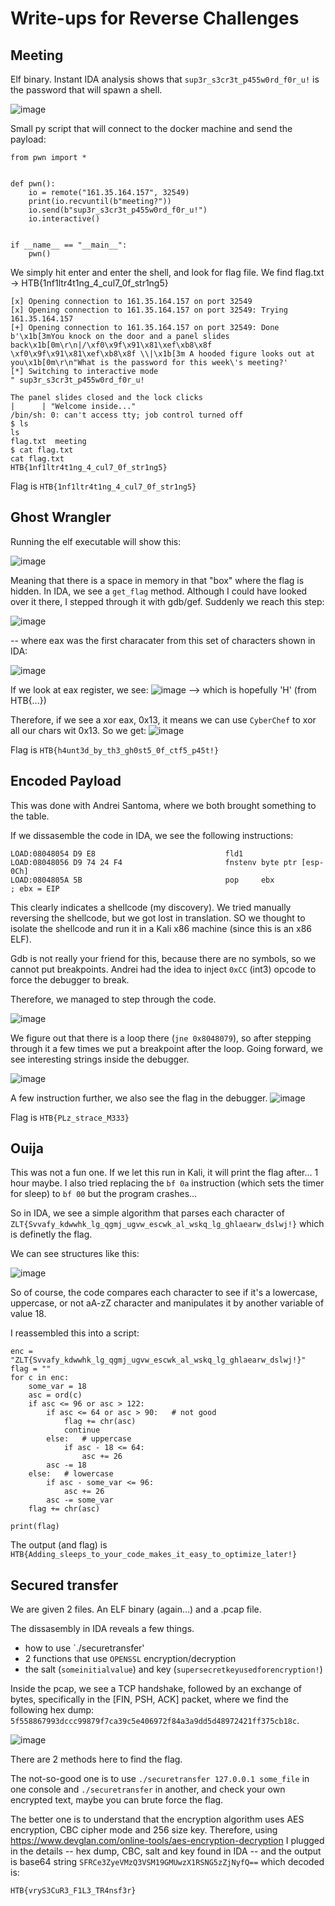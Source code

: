 # Write-ups for Reverse Challenges

## Meeting

Elf binary. Instant IDA analysis shows that `sup3r_s3cr3t_p455w0rd_f0r_u!` is the password that will spawn a shell.

![image](https://user-images.githubusercontent.com/115867891/198037771-2692d37a-66f8-439e-bfa3-113d83dc1ef3.png)

Small py script that will connect to the docker machine and send the payload:

```
from pwn import *


def pwn():
    io = remote("161.35.164.157", 32549)
    print(io.recvuntil(b"meeting?"))
    io.send(b"sup3r_s3cr3t_p455w0rd_f0r_u!")
    io.interactive()


if __name__ == "__main__":
    pwn()
```

We simply hit enter and enter the shell, and look for flag file. We find flag.txt -> HTB{1nf1ltr4t1ng_4_cul7_0f_str1ng5}

```
[x] Opening connection to 161.35.164.157 on port 32549
[x] Opening connection to 161.35.164.157 on port 32549: Trying 161.35.164.157
[+] Opening connection to 161.35.164.157 on port 32549: Done
b'\x1b[3mYou knock on the door and a panel slides back\x1b[0m\r\n|/\xf0\x9f\x91\x81\xef\xb8\x8f \xf0\x9f\x91\x81\xef\xb8\x8f \\|\x1b[3m A hooded figure looks out at you\x1b[0m\r\n"What is the password for this week\'s meeting?'
[*] Switching to interactive mode
" sup3r_s3cr3t_p455w0rd_f0r_u!

The panel slides closed and the lock clicks
|      | "Welcome inside..." 
/bin/sh: 0: can't access tty; job control turned off
$ ls
ls
flag.txt  meeting
$ cat flag.txt
cat flag.txt
HTB{1nf1ltr4t1ng_4_cul7_0f_str1ng5}
```

Flag is `HTB{1nf1ltr4t1ng_4_cul7_0f_str1ng5}`


## Ghost Wrangler

Running the elf executable will show this:

![image](https://user-images.githubusercontent.com/115867891/198062002-e31ea59d-4882-4de5-984a-5c56f6057b3c.png)

Meaning that there is a space in memory in that "box" where the flag is hidden. 
In IDA, we see a `get_flag` method. Although I could have looked over it there, I stepped through it with gdb/gef. Suddenly we reach this step:

![image](https://user-images.githubusercontent.com/115867891/198062440-65cfcb6a-49fc-4e89-845f-49fa26db3b98.png)

-- where eax was the first characater from this set of characters shown in IDA:

![image](https://user-images.githubusercontent.com/115867891/198062679-11f434dd-f5c7-4932-9f4b-4674db91a120.png)

If we look at eax register, we see: ![image](https://user-images.githubusercontent.com/115867891/198065482-4989f9e1-c163-40a9-8e9f-0f33bce2b54c.png)
--> which is hopefully 'H' (from HTB{...})

Therefore, if we see a xor eax, 0x13, it means we can use `CyberChef` to xor all our chars wit 0x13. So we get:
![image](https://user-images.githubusercontent.com/115867891/198062947-99c1f8d1-218f-4df6-8cb0-190f7622123d.png)

Flag is `HTB{h4unt3d_by_th3_gh0st5_0f_ctf5_p45t!}`


## Encoded Payload

This was done with Andrei Santoma, where we both brought something to the table.

If we dissasemble the code in IDA, we see the following instructions:

```
LOAD:08048054 D9 E8                             fld1
LOAD:08048056 D9 74 24 F4                       fnstenv byte ptr [esp-0Ch]
LOAD:0804805A 5B                                pop     ebx             ; ebx = EIP
```

This clearly indicates a shellcode (my discovery). We tried manually reversing the shellcode, but we got lost in translation. SO we thought to isolate the shellcode and run it in a Kali x86 machine (since this is an x86 ELF).

Gdb is not really your friend for this, because there are no symbols, so we cannot put breakpoints. Andrei had the idea to inject `0xCC` (int3) opcode to force the debugger to break.

Therefore, we managed to step through the code.

![image](https://user-images.githubusercontent.com/115867891/198264210-5e78b6e4-b79f-45e3-a4e7-88bfe8c57d95.png)

We figure out that there is a loop there (`jne 0x8048079`), so after stepping through it a few times we put a breakpoint after the loop. Going forward, we see interesting strings inside the debugger.

![image](https://user-images.githubusercontent.com/115867891/198265807-d88ee9f9-5716-48ab-bd8e-fcac0d2ee0f1.png)

A few instruction further, we also see the flag in the debugger.
![image](https://user-images.githubusercontent.com/115867891/198265907-31e5a126-1424-4cd5-8d84-6cbc2b52df30.png)

Flag is `HTB{PLz_strace_M333}`


## Ouija

This was not a fun one. If we let this run in Kali, it will print the flag after... 1 hour maybe. I also tried replacing the `bf 0a` instruction (which sets the timer for sleep) to `bf 00` but the program crashes...

So in IDA, we see a simple algorithm that parses each character of `ZLT{Svvafy_kdwwhk_lg_qgmj_ugvw_escwk_al_wskq_lg_ghlaearw_dslwj!}` which is definetly the flag.

We can see structures like this:

![image](https://user-images.githubusercontent.com/115867891/198266574-135a015b-c7f4-4b04-a33d-c885d1298bd5.png)

So of course, the code compares each character to see if it's a lowercase, uppercase, or not aA-zZ character and manipulates it by another variable of value 18.

I reassembled this into a script:

```
enc = "ZLT{Svvafy_kdwwhk_lg_qgmj_ugvw_escwk_al_wskq_lg_ghlaearw_dslwj!}"
flag = ""
for c in enc:
    some_var = 18
    asc = ord(c)
    if asc <= 96 or asc > 122:
        if asc <= 64 or asc > 90:   # not good
            flag += chr(asc)
            continue
        else:   # uppercase
            if asc - 18 <= 64:
                asc += 26
        asc -= 18
    else:   # lowercase
        if asc - some_var <= 96:
            asc += 26
        asc -= some_var
    flag += chr(asc)

print(flag)
```

The output (and flag) is `HTB{Adding_sleeps_to_your_code_makes_it_easy_to_optimize_later!}`


## Secured transfer

We are given 2 files. An ELF binary (again...) and a .pcap file.

The dissasembly in IDA reveals a few things. 
- how to use `./securetransfer'
- 2 functions that use `OPENSSL` encryption/decryption
- the salt (`someinitialvalue`) and key (`supersecretkeyusedforencryption!`)

Inside the pcap, we see a TCP handshake, followed by an exchange of bytes, specifically in the [FIN, PSH, ACK] packet, where we find the following hex dump: `5f558867993dccc99879f7ca39c5e406972f84a3a9dd5d48972421ff375cb18c`.

![image](https://user-images.githubusercontent.com/115867891/198320229-867f1bc7-88f3-4565-aea2-1ea87e6d4f6d.png)

There are 2 methods here to find the flag. 

The not-so-good one is to use `./securetransfer 127.0.0.1 some_file` in one console and `./securetransfer` in another, and check your own encrypted text, maybe you can brute force the flag.

The better one is to understand that the encryption algorithm uses AES encryption, CBC cipher mode and 256 size key. Therefore, using https://www.devglan.com/online-tools/aes-encryption-decryption I plugged in the details -- hex dump, CBC, salt and key found in IDA -- and the output is base64 string `SFRCe3ZyeVMzQ3VSM19GMUwzX1RSNG5zZjNyfQ==` which decoded is:

`HTB{vryS3CuR3_F1L3_TR4nsf3r}`

